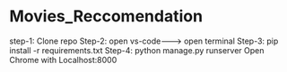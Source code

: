 # Movies_Reccomendation
step-1: Clone repo
Step-2: open vs-code---> open terminal
Step-3: pip install -r requirements.txt
Step-4: python manage.py runserver
Open Chrome with Localhost:8000
